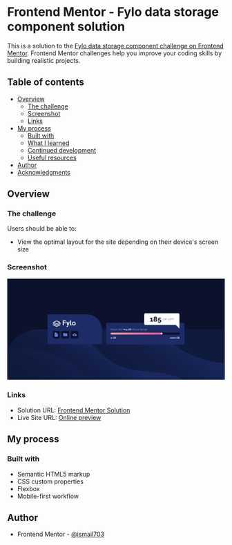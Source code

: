 # Frontend Mentor - Fylo data storage component solution

This is a solution to the [Fylo data storage component challenge on Frontend Mentor](https://www.frontendmentor.io/challenges/fylo-data-storage-component-1dZPRbV5n). Frontend Mentor challenges help you improve your coding skills by building realistic projects.

## Table of contents

- [Overview](#overview)
  - [The challenge](#the-challenge)
  - [Screenshot](#screenshot)
  - [Links](#links)
- [My process](#my-process)
  - [Built with](#built-with)
  - [What I learned](#what-i-learned)
  - [Continued development](#continued-development)
  - [Useful resources](#useful-resources)
- [Author](#author)
- [Acknowledgments](#acknowledgments)

## Overview

### The challenge

Users should be able to:

- View the optimal layout for the site depending on their device's screen size

### Screenshot

![](images/Screenshot%202022-11-03%20at%2010-12-32%20Frontend%20Mentor%20Fylo%20data%20storage%20component.png)

### Links

- Solution URL: [Frontend Mentor Solution](https://github.com/ismail703/Fylo-data-storage-component)
- Live Site URL: [Online preview]( https://ismail703.github.io/Fylo-data-storage-component/)

## My process

### Built with

- Semantic HTML5 markup
- CSS custom properties
- Flexbox
- Mobile-first workflow

## Author

- Frontend Mentor - [@ismail703](https://github.com/ismail703)
